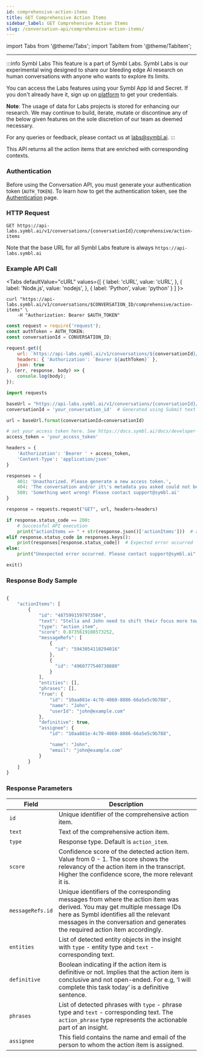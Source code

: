 ```yaml
---
id: comprehensive-action-items
title: GET Comprehensive Action Items 
sidebar_label: GET Comprehensive Action Items 
slug: /conversation-api/comprehensive-action-items/
---
```

import Tabs from '@theme/Tabs';
import TabItem from '@theme/TabItem';

---

:::info Symbl Labs
This feature is a part of Symbl Labs. Symbl Labs is our experimental wing designed to share our bleeding edge AI research on human conversations with anyone who wants to explore its limits. 


You can access the Labs features using your Symbl App Id and Secret.  If you don't already have it, sign up on [platform](https://platform.symbl.ai/#/login) to get your credentials.

**Note**: The usage of data for Labs projects is stored for enhancing our research.  We may continue to build, iterate, mutate or discontinue any of the below given features on the sole discretion of our team as deemed necessary. 

For any queries or feedback, please contact us at labs@symbl.ai.
:::

This API returns all the action items that are enriched with corresponding contexts.

### Authentication

Before using the Conversation API, you must generate your authentication token (`AUTH_TOKEN`). To learn how to get the authentication token, see the [Authentication](/docs/developer-tools/authentication) page.

### HTTP Request

`GET https://api-labs.symbl.ai/v1/conversations/{conversationId}/comprehensive/action-items`

Note that the base URL for all Symbl Labs feature is always `https://api-labs.symbl.ai`


### Example API Call


<Tabs
  defaultValue="cURL"
  values={[
    { label: 'cURL', value: 'cURL', },
    { label: 'Node.js', value: 'nodejs', },
    { label: 'Python', value: 'python' }
  ]
}>
<TabItem value="cURL">

```shell
curl "https://api-labs.symbl.ai/v1/conversations/$CONVERSATION_ID/comprehensive/action-items" \
    -H "Authorization: Bearer $AUTH_TOKEN"
```

</TabItem>

<TabItem value="nodejs">

```js
const request = require('request');
const authToken = AUTH_TOKEN;
const conversationId = CONVERSATION_ID;

request.get({
    url: `https://api-labs.symbl.ai/v1/conversations/${conversationId}/comprehensive/action-items`,
    headers: { 'Authorization': `Bearer ${authToken}` },
    json: true
}, (err, response, body) => {
    console.log(body);
});
```

</TabItem>
<TabItem value="python">

```py
import requests

baseUrl = "https://api-labs.symbl.ai/v1/conversations/{conversationId}/comprehensive/action-items"
conversationId = 'your_conversation_id'  # Generated using Submit text end point

url = baseUrl.format(conversationId=conversationId)

# set your access token here. See https://docs.symbl.ai/docs/developer-tools/authentication
access_token = 'your_access_token'

headers = {
    'Authorization': 'Bearer ' + access_token,
    'Content-Type': 'application/json'
}

responses = {
    401: 'Unauthorized. Please generate a new access token.',
    404: 'The conversation and/or it\'s metadata you asked could not be found, please check the input provided',
    500: 'Something went wrong! Please contact support@symbl.ai'
}

response = requests.request("GET", url, headers=headers)

if response.status_code == 200:
    # Successful API execution
    print("actionItems => " + str(response.json()['actionItems']))  # actionsItems object containing actionItem id, text, type, score, messageIds, phrases, definitive, entities, assignee
elif response.status_code in responses.keys():
    print(responses[response.status_code])  # Expected error occurred
else:
    print("Unexpected error occurred. Please contact support@symbl.ai" + ", Debug Message => " + str(response.text))

exit()
```

</TabItem>
</Tabs>

### Response Body Sample
```js

{
    "actionItems": [
        {
            "id": "4875991597973504",
            "text": "Stella and John need to shift their focus more towards dev. John will go ahead and set up a discussion with product.",
            "type": "action_item",
            "score": 0.8735619108573252,
            "messageRefs": [
                {
                  "id": "5943054110294016"
                },
                {
                  "id": "4960777540730880"
                }
            ],
            "entities": [],
            "phrases": [],
            "from": {
                "id": "10aa881e-4c70-4060-8886-66a5e5c9b788",
                "name": "John",
                "userId": "john@example.com"
            },
            "definitive": true,
            "assignee": {
                "id": "10aa881e-4c70-4060-8886-66a5e5c9b788",

                "name": "John",
                "email": "john@example.com"
            }
        }
    ]
}
```

### Response Parameters

Field  | Description
---------- | ------- |
```id``` | Unique identifier of the comprehensive action item.
```text``` | Text of the comprehensive action item. 
```type``` | Response type. Default is `action_item`.
```score``` | Confidence score of the detected action item. Value from 0 - 1. The score shows the relevancy of the action item in the transcript. Higher the confidence score, the more relevant it is.
```messageRefs.id``` | Unique identifiers of the corresponding messages from where the action item was derived. You may get multiple message IDs here as Symbl identifies all the relevant messages in the conversation and generates the required action item accordingly.   
```entities``` | List of detected entity objects in the insight with `type` - entity type and `text` - corresponding text.
```definitive``` | Boolean indicating if the action item is definitive or not. Implies that the action item is conclusive and not open-ended. For e.g, ‘I will complete this task today’ is a definitive sentence. 
```phrases``` | List of detected phrases with `type` - phrase type and `text` - corresponding text. The `action_phrase` type represents the actionable part of an insight.
```assignee``` | This field contains the name and email of the person to whom the action item is assigned.
